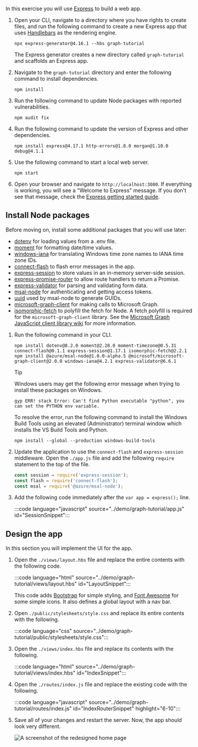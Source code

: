 <!-- markdownlint-disable MD002 MD041 -->

In this exercise you will use [Express](http://expressjs.com/) to build a web app.

1. Open your CLI, navigate to a directory where you have rights to create files, and run the following command to create a new Express app that uses [Handlebars](http://handlebarsjs.com/) as the rendering engine.

    ```Shell
    npx express-generator@4.16.1 --hbs graph-tutorial
    ```

    The Express generator creates a new directory called `graph-tutorial` and scaffolds an Express app.

1. Navigate to the `graph-tutorial` directory and enter the following command to install dependencies.

    ```Shell
    npm install
    ```

1. Run the following command to update Node packages with reported vulnerabilities.

    ```Shell
    npm audit fix
    ```

1. Run the following command to update the version of Express and other dependencies.

    ```Shell
    npm install express@4.17.1 http-errors@1.8.0 morgan@1.10.0 debug@4.1.1
    ```

1. Use the following command to start a local web server.

    ```Shell
    npm start
    ```

1. Open your browser and navigate to `http://localhost:3000`. If everything is working, you will see a "Welcome to Express" message. If you don't see that message, check the [Express getting started guide](http://expressjs.com/starter/generator.html).

## Install Node packages

Before moving on, install some additional packages that you will use later:

- [dotenv](https://github.com/motdotla/dotenv) for loading values from a .env file.
- [moment](https://github.com/moment/moment/) for formatting date/time values.
- [windows-iana](https://github.com/rubenillodo/windows-iana) for translating Windows time zone names to IANA time zone IDs.
- [connect-flash](https://github.com/jaredhanson/connect-flash) to flash error messages in the app.
- [express-session](https://github.com/expressjs/session) to store values in an in-memory server-side session.
- [express-promise-router](https://github.com/express-promise-router/express-promise-router) to allow route handlers to return a Promise.
- [express-validator](https://github.com/express-validator/express-validator) for parsing and validating form data.
- [msal-node](https://github.com/AzureAD/microsoft-authentication-library-for-js/tree/dev/lib/msal-node) for authenticating and getting access tokens.
- [uuid](https://github.com/uuidjs/uuid) used by msal-node to generate GUIDs.
- [microsoft-graph-client](https://github.com/microsoftgraph/msgraph-sdk-javascript) for making calls to Microsoft Graph.
- [isomorphic-fetch](https://github.com/matthew-andrews/isomorphic-fetch) to polyfill the fetch for Node. A fetch polyfill is required for the `microsoft-graph-client` library. See the [Microsoft Graph JavaScript client library wiki](https://github.com/microsoftgraph/msgraph-sdk-javascript/wiki/Migration-from-1.x.x-to-2.x.x#polyfill-only-when-required) for more information.

1. Run the following command in your CLI.

    ```Shell
    npm install dotenv@8.2.0 moment@2.28.0 moment-timezone@0.5.31 connect-flash@0.1.1 express-session@1.17.1 isomorphic-fetch@2.2.1
    npm install @azure/msal-node@1.0.0-alpha.5 @microsoft/microsoft-graph-client@2.0.0 windows-iana@4.2.1 express-validator@6.6.1
    ```

    > [!TIP]
    > Windows users may get the following error message when trying to install these packages on Windows.
    >
    > ```Shell
    > gyp ERR! stack Error: Can't find Python executable "python", you can set the PYTHON env variable.
    > ```
    >
    > To resolve the error, run the following command to install the Windows Build Tools using an elevated (Administrator) terminal window which installs the VS Build Tools and Python.
    >
    > ```Shell
    > npm install --global --production windows-build-tools
    > ```

1. Update the application to use the `connect-flash` and `express-session` middleware. Open the `./app.js` file and add the following `require` statement to the top of the file.

    ```javascript
    const session = require('express-session');
    const flash = require('connect-flash');
    const msal = require('@azure/msal-node');
    ```

1. Add the following code immediately after the `var app = express();` line.

    :::code language="javascript" source="../demo/graph-tutorial/app.js" id="SessionSnippet":::

## Design the app

In this section you will implement the UI for the app.

1. Open the `./views/layout.hbs` file and replace the entire contents with the following code.

    :::code language="html" source="../demo/graph-tutorial/views/layout.hbs" id="LayoutSnippet":::

    This code adds [Bootstrap](http://getbootstrap.com/) for simple styling, and [Font Awesome](https://fontawesome.com/) for some simple icons. It also defines a global layout with a nav bar.

1. Open `./public/stylesheets/style.css` and replace its entire contents with the following.

    :::code language="css" source="../demo/graph-tutorial/public/stylesheets/style.css":::

1. Open the `./views/index.hbs` file and replace its contents with the following.

    :::code language="html" source="../demo/graph-tutorial/views/index.hbs" id="IndexSnippet":::

1. Open the `./routes/index.js` file and replace the existing code with the following.

    :::code language="javascript" source="../demo/graph-tutorial/routes/index.js" id="IndexRouterSnippet" highlight="6-10":::

1. Save all of your changes and restart the server. Now, the app should look very different.

    ![A screenshot of the redesigned home page](./images/create-app-01.png)
